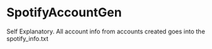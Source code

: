 # SpotifyAccountGen

Self Explanatory.
All account info from accounts created goes into the spotify_info.txt
